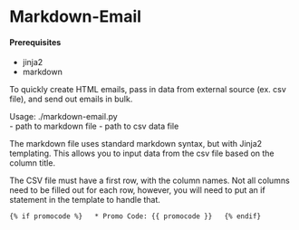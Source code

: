 Markdown-Email
==============

#### Prerequisites
* jinja2
* markdown

To quickly create HTML emails, pass in data from external source (ex. csv file), and send out emails in bulk.

Usage: ./markdown-email.py <markdown file> <csv file>  
    <markdown file> - path to markdown file
    <csv file> - path to csv data file

The markdown file uses standard markdown syntax, but with Jinja2 templating. This allows you to input data from the csv file based on the column title.

The CSV file must have a first row, with the column names. Not all columns need to be filled out for each row, however, you will need to put an if statement in the template to handle that.

`{% if promocode %}  
    * Promo Code: {{ promocode }}  
{% endif}`
